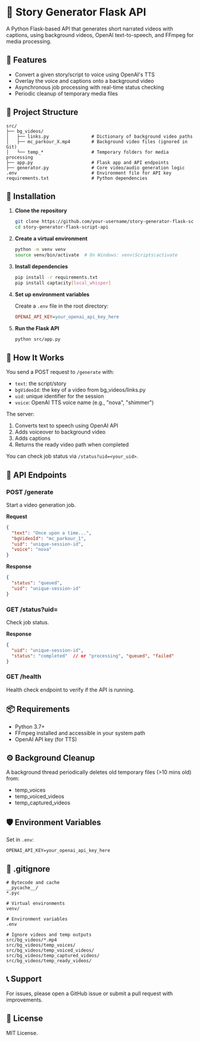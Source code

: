 # 🧠 Story Generator Flask API

A Python Flask-based API that generates short narrated videos with captions, using background videos, OpenAI text-to-speech, and FFmpeg for media processing.

## 🚀 Features

- Convert a given story/script to voice using OpenAI's TTS
- Overlay the voice and captions onto a background video
- Asynchronous job processing with real-time status checking
- Periodic cleanup of temporary media files

## 📁 Project Structure

```
src/
├── bg_videos/
│   ├── links.py                # Dictionary of background video paths
│   ├── mc_parkour_X.mp4        # Background video files (ignored in Git)
│   └── temp_*                  # Temporary folders for media processing
├── app.py                      # Flask app and API endpoints
├── generator.py                # Core video/audio generation logic
.env                            # Environment file for API key
requirements.txt                # Python dependencies
```

## 🔧 Installation

1. **Clone the repository**
   ```bash
   git clone https://github.com/your-username/story-generator-flask-script-api.git
   cd story-generator-flask-script-api
   ```

2. **Create a virtual environment**
   ```bash
   python -m venv venv
   source venv/bin/activate  # On Windows: venv\Scripts\activate
   ```

3. **Install dependencies**
   ```bash
   pip install -r requirements.txt
   pip install captacity[local_whisper]
   ```

4. **Set up environment variables**

   Create a `.env` file in the root directory:
   ```ini
   OPENAI_API_KEY=your_openai_api_key_here
   ```

5. **Run the Flask API**
   ```bash
   python src/app.py
   ```

## 🧠 How It Works

You send a POST request to `/generate` with:
- `text`: the script/story
- `bgVideoId`: the key of a video from bg_videos/links.py
- `uid`: unique identifier for the session
- `voice`: OpenAI TTS voice name (e.g., "nova", "shimmer")

The server:
1. Converts text to speech using OpenAI API
2. Adds voiceover to background video
3. Adds captions
4. Returns the ready video path when completed

You can check job status via `/status?uid=<your_uid>`.

## 🎯 API Endpoints

### POST /generate
Start a video generation job.

**Request**
```json
{
  "text": "Once upon a time...",
  "bgVideoId": "mc_parkour_1",
  "uid": "unique-session-id",
  "voice": "nova"
}
```

**Response**
```json
{
  "status": "queued",
  "uid": "unique-session-id"
}
```

### GET /status?uid=<uid>
Check job status.

**Response**
```json
{
  "uid": "unique-session-id",
  "status": "completed"  // or "processing", "queued", "failed"
}
```

### GET /health
Health check endpoint to verify if the API is running.

## 📦 Requirements

- Python 3.7+
- FFmpeg installed and accessible in your system path
- OpenAI API key (for TTS)

## ⚙️ Background Cleanup

A background thread periodically deletes old temporary files (>10 mins old) from:
- temp_voices
- temp_voiced_videos
- temp_captured_videos

## 🛡️ Environment Variables

Set in `.env`:
```
OPENAI_API_KEY=your_openai_api_key_here
```

## 📁 .gitignore

```
# Bytecode and cache
__pycache__/
*.pyc

# Virtual environments
venv/

# Environment variables
.env

# Ignore videos and temp outputs
src/bg_videos/*.mp4
src/bg_videos/temp_voices/
src/bg_videos/temp_voiced_videos/
src/bg_videos/temp_captured_videos/
src/bg_videos/temp_ready_videos/
```

## 📞 Support

For issues, please open a GitHub issue or submit a pull request with improvements.

## 📝 License

MIT License.
